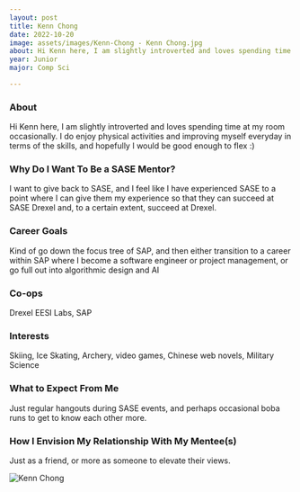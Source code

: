 ```yaml
---
layout: post
title: Kenn Chong 
date: 2022-10-20
image: assets/images/Kenn-Chong - Kenn Chong.jpg
about: Hi Kenn here, I am slightly introverted and loves spending time at my room occasionally. I do enjoy physical activities and improving myself everyday in terms of the skills, and hopefully I would be good enough to flex :)
year: Junior
major: Comp Sci

---
```


### About

Hi Kenn here, I am slightly introverted and loves spending time at my room occasionally. I do enjoy physical activities and improving myself everyday in terms of the skills, and hopefully I would be good enough to flex :)

### Why Do I Want To Be a SASE Mentor?

I want to give back to SASE, and I feel like I have experienced SASE to a point where I can give them my experience so that they can succeed at SASE Drexel and, to a certain extent, succeed at Drexel. 

### Career Goals

Kind of go down the focus tree of SAP, and then either transition to a career within SAP where I become a software engineer or project management, or go full out into algorithmic design and AI

### Co-ops

Drexel EESI Labs, SAP

### Interests

Skiing, Ice Skating, Archery, video games, Chinese web novels, Military Science

### What to Expect From Me

Just regular hangouts during SASE events, and perhaps occasional boba runs to get to know each other more.

### How I Envision My Relationship With My Mentee(s) 

Just as a friend, or more as someone to elevate their views.

<div class="text-center my-5">
    <img src="https://sase-drexel.github.io/mentorship-2021/assets/images/Kenn-Chong.jpg" alt="Kenn Chong" class="rounded post-img" />
</div>

